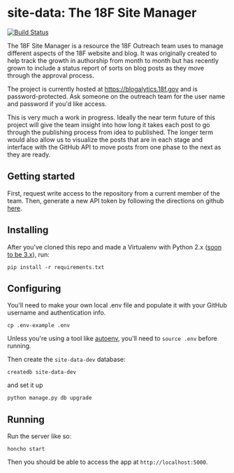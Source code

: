 # site-data: The 18F Site Manager
[![Build
Status](https://travis-ci.org/18F/site-data.svg?branch=master)](https://travis-ci.org/18F/site-data)

The 18F Site Manager is a resource the 18F Outreach team uses to manage different aspects of the 18F website and blog. It was originally created to help track the growth in authorship from month to month but has recently grown to include a status report of sorts on blog posts as they move through the approval process.

The project is currently hosted at https://blogalytics.18f.gov and is password-protected. Ask someone on the outreach team for the user name and password if you'd like access.

This is very much a work in progress. Ideally the near term future of this project will give the team insight into how long it takes each post to go through the publishing process from idea to published. The longer term would also allow us to visualize the posts that are in each stage and interface with the GitHub API to move posts from one phase to the next as they are ready.

## Getting started

First, request write access to the repository from a current member of the team. Then, generate a new API token by following the directions on github [here](https://help.github.com/articles/creating-an-access-token-for-command-line-use/).

## Installing

After you've cloned this repo and made a Virtualenv with Python 2.x ([soon to be 3.x](https://github.com/18F/site-data/issues/2)), run:

    pip install -r requirements.txt

## Configuring

You'll need to make your own local .env file and populate it with your GitHub username and authentication info.

    cp .env-example .env

Unless you're using a tool like [autoenv](https://github.com/kennethreitz/autoenv), you'll need to `source .env`
before running.

Then create the `site-data-dev` database:

    createdb site-data-dev

and set it up

    python manage.py db upgrade

## Running

Run the server like so:

    honcho start

Then you should be able to access the app at `http://localhost:5000`.
